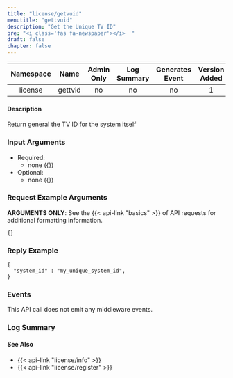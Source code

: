 ```yaml
---
title: "license/getvuid"
menutitle: "gettvuid"
description: "Get the Unique TV ID"
pre: "<i class='fas fa-newspaper'></i>	"
draft: false
chapter: false
---
```


| Namespace | Name | Admin Only | Log Summary | Generates Event | Version Added
|:----------------:|:--------:|:--------:|:--------:|:--------:|:---:|
| license | gettvid| no | no | no | 1 |

#### Description
Return general the TV ID for the system itself

### Input Arguments
* Required:
   * none ({})
* Optional:
   * none ({})


### Request Example Arguments
**ARGUMENTS ONLY**: See the {{< api-link "basics" >}} of API requests for additional formatting information.

```
{}
```

### Reply Example
```
{
  "system_id" : "my_unique_system_id",
}
```

### Events
This API call does not emit any middleware events.

### Log Summary

#### See Also
* {{< api-link "license/info" >}}
* {{< api-link "license/register" >}}
